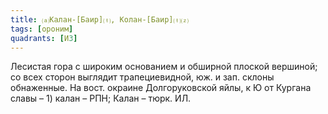 ```yaml
---
title: ⒜Калан-[Баир]⒯, Колан-[Баир]⒯⒵
tags: [ороним]
quadrants: [И3]
---
```


Лесистая гора с широким основанием и обширной плоской вершиной; со всех сторон
выглядит трапециевидной, юж. и зап. склоны обнаженные. На вост. окраине
Долгоруковской яйлы, к Ю от Кургана славы – 1) калан – РПН; Калан – тюрк. ИЛ.
